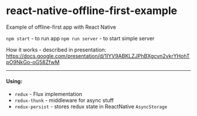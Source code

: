 # react-native-offline-first-example
Example of offline-first app with React Native  

`npm start` - to run app 
`npm run server` - to start simple server

How it works - described in presentation:
https://docs.google.com/presentation/d/1IYV9ABKLZJPhBXgcvn2vkrYHohTpO9NkGo-oG58ZfwM

----------
#### Using:
* `redux` - Flux implementation  
* `redux-thunk` - middleware for async stuff       
* `redux-persist` - stores redux state in ReactNative `AsyncStorage`
